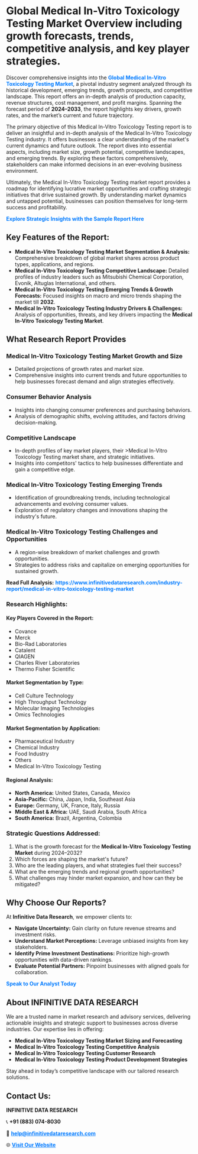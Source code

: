 <h1>Global Medical In-Vitro Toxicology Testing Market Overview including growth forecasts, trends, competitive analysis, and key player strategies.</h1>
<p>
Discover comprehensive insights into the 
<a href="https://www.infinitivedataresearch.com/industry-report/medical-in-vitro-toxicology-testing-market" rel="dofollow" style="color: #007BFF; text-decoration: none;"><strong>Global Medical In-Vitro Toxicology Testing Market</strong></a>, a pivotal industry segment analyzed through its historical development, emerging trends, growth prospects, and competitive landscape. This report offers an in-depth analysis of production capacity, revenue structures, cost management, and profit margins. Spanning the forecast period of <strong>2024–2033</strong>, the report highlights key drivers, growth rates, and the market’s current and future trajectory.
</p>
<p>
The primary objective of this Medical In-Vitro Toxicology Testing report is to deliver an insightful and in-depth analysis of the Medical In-Vitro Toxicology Testing industry. It offers businesses a clear understanding of the market's current dynamics and future outlook. The report dives into essential aspects, including market size, growth potential, competitive landscapes, and emerging trends. By exploring these factors comprehensively, stakeholders can make informed decisions in an ever-evolving business environment.
</p>
<p>
Ultimately, the Medical In-Vitro Toxicology Testing market report provides a roadmap for identifying lucrative market opportunities and crafting strategic initiatives that drive sustained growth. By understanding market dynamics and untapped potential, businesses can position themselves for long-term success and profitability.
</p>
<p>
<a href="https://www.infinitivedataresearch.com/request-sample/reportId=110553" style="color: #007BFF; text-decoration: none;"><strong>Explore Strategic Insights with the Sample Report Here</strong></a>
</p>

<h2>Key Features of the Report:</h2>
<ul>
<li><strong>Medical In-Vitro Toxicology Testing Market Segmentation & Analysis:</strong> Comprehensive breakdown of global market shares across product types, applications, and regions.</li>
<li><strong>Medical In-Vitro Toxicology Testing Competitive Landscape:</strong> Detailed profiles of industry leaders such as Mitsubishi Chemical Corporation, Evonik, Altuglas International, and others.</li>
<li><strong>Medical In-Vitro Toxicology Testing Emerging Trends & Growth Forecasts:</strong> Focused insights on macro and micro trends shaping the market till <strong>2032</strong>.</li>
<li><strong>Medical In-Vitro Toxicology Testing Industry Drivers & Challenges:</strong> Analysis of opportunities, threats, and key drivers impacting the <strong>Medical In-Vitro Toxicology Testing Market</strong>.</li>
</ul>

<h2>What Research Report Provides</h2>
<h3>Medical In-Vitro Toxicology Testing Market Growth and Size</h3>
<ul>
<li>Detailed projections of growth rates and market size.</li>
<li>Comprehensive insights into current trends and future opportunities to help businesses forecast demand and align strategies effectively.</li>
</ul>

<h3>Consumer Behavior Analysis</h3>
<ul>
<li>Insights into changing consumer preferences and purchasing behaviors.</li>
<li>Analysis of demographic shifts, evolving attitudes, and factors driving decision-making.</li>
</ul>

<h3>Competitive Landscape</h3>
<ul>
<li>In-depth profiles of key market players, their >Medical In-Vitro Toxicology Testing market share, and strategic initiatives.</li>
<li>Insights into competitors' tactics to help businesses differentiate and gain a competitive edge.</li>
</ul>

<h3>Medical In-Vitro Toxicology Testing Emerging Trends</h3>
<ul>
<li>Identification of groundbreaking trends, including technological advancements and evolving consumer values.</li>
<li>Exploration of regulatory changes and innovations shaping the industry's future.</li>
</ul>

<h3>Medical In-Vitro Toxicology Testing Challenges and Opportunities</h3>
<ul>
<li>A region-wise breakdown of market challenges and growth opportunities.</li>
<li>Strategies to address risks and capitalize on emerging opportunities for sustained growth.</li>
</ul>
<p><strong>Read Full Analysis:</strong> <a href="https://www.infinitivedataresearch.com/industry-report/medical-in-vitro-toxicology-testing-market" rel="dofollow" style="color: #007BFF; text-decoration: none;"><strong>https://www.infinitivedataresearch.com/industry-report/medical-in-vitro-toxicology-testing-market</strong></a></p>
<h3>Research Highlights:</h3>
<h4>Key Players Covered in the Report:</h4>
<ul><li>Covance</li><li>Merck</li><li>Bio-Rad Laboratories</li><li>Catalent</li><li>QIAGEN</li><li>Charles River Laboratories</li><li>Thermo Fisher Scientific</li></ul>
<h4>Market Segmentation by Type:</h4>
<ul><li>Cell Culture Technology</li><li>High Throughput Technology</li><li>Molecular Imaging Technologies</li><li>Omics Technologies</li></ul>
<h4>Market Segmentation by Application:</h4>
<ul><li>Pharmaceutical Industry</li><li>Chemical Industry</li><li>Food Industry</li><li>Others</li><li>Medical In-Vitro Toxicology Testing</li></ul>

<h4>Regional Analysis:</h4>
<ul>
<li><strong>North America:</strong> United States, Canada, Mexico</li>
<li><strong>Asia-Pacific:</strong> China, Japan, India, Southeast Asia</li>
<li><strong>Europe:</strong> Germany, UK, France, Italy, Russia</li>
<li><strong>Middle East & Africa:</strong> UAE, Saudi Arabia, South Africa</li>
<li><strong>South America:</strong> Brazil, Argentina, Colombia</li>
</ul>

<h3>Strategic Questions Addressed:</h3>
<ol>
<li>What is the growth forecast for the <strong>Medical In-Vitro Toxicology Testing Market</strong> during 2024–2032?</li>
<li>Which forces are shaping the market's future?</li>
<li>Who are the leading players, and what strategies fuel their success?</li>
<li>What are the emerging trends and regional growth opportunities?</li>
<li>What challenges may hinder market expansion, and how can they be mitigated?</li>
</ol>

<h2>Why Choose Our Reports?</h2>
<p>At <strong>Infinitive Data Research</strong>, we empower clients to:</p>
<ul>
<li><strong>Navigate Uncertainty:</strong> Gain clarity on future revenue streams and investment risks.</li>
<li><strong>Understand Market Perceptions:</strong> Leverage unbiased insights from key stakeholders.</li>
<li><strong>Identify Prime Investment Destinations:</strong> Prioritize high-growth opportunities with data-driven rankings.</li>
<li><strong>Evaluate Potential Partners:</strong> Pinpoint businesses with aligned goals for collaboration.</li>
</ul>
<p><a href="https://www.infinitivedataresearch.com/industry-report/medical-in-vitro-toxicology-testing-market" rel="dofollow" style="color: #007BFF; text-decoration: none;"><strong>Speak to Our Analyst Today</strong></a></p>

<h2>About INFINITIVE DATA RESEARCH</h2>
<p>We are a trusted name in market research and advisory services, delivering actionable insights and strategic support to businesses across diverse industries. Our expertise lies in offering:</p>
<ul>
<li><strong>Medical In-Vitro Toxicology Testing Market Sizing and Forecasting</strong></li>
<li><strong>Medical In-Vitro Toxicology Testing Competitive Analysis</strong></li>
<li><strong>Medical In-Vitro Toxicology Testing Customer Research</strong></li>
<li><strong>Medical In-Vitro Toxicology Testing Product Development Strategies</strong></li>
</ul>
<p>Stay ahead in today’s competitive landscape with our tailored research solutions.</p>

<h2>Contact Us:</h2>
<p><strong>INFINITIVE DATA RESEARCH</strong></p>
<p>📞 <strong>+91 (883) 074-8030</strong></p>
<p>📧 <strong><a href="mailto:help@infinitivedataresearch.com" style="color: #007BFF;">help@infinitivedataresearch.com</a></strong></p>
<p>🌐 <strong><a href="https://www.infinitivedataresearch.com" rel="dofollow" style="color: #007BFF;">Visit Our Website</a></strong></p>